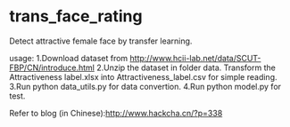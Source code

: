# trans_face_rating
Detect attractive female face by transfer learning.

usage:
1.Download dataset from http://www.hcii-lab.net/data/SCUT-FBP/CN/introduce.html
2.Unzip the dataset in folder data. Transform the Attractiveness label.xlsx into Attractiveness_label.csv for simple reading.
3.Run python data_utils.py for data convertion.
4.Run python model.py for test. 

Refer to blog (in Chinese):http://www.hackcha.cn/?p=338
